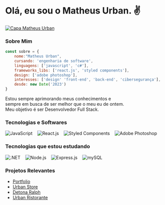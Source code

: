 # Olá, eu sou o Matheus Urban. ✌

[![Capa Matheus Urban](https://media.licdn.com/dms/image/D4D16AQFMzXH2ovtgXg/profile-displaybackgroundimage-shrink_350_1400/0/1702493162920?e=1707955200&v=beta&t=p9oAAuOeUGq1Ats9Jk4DYHqc07lF-VH52Rqy7VjYZj4)](https://www.linkedin.com/in/urbanykv/)

### Sobre Mim
```javascript
const sobre = {
    nome:"Matheus Urban",
    cursando: 'engenharia de software',
    linguagens: ['javascript', 'c#'],
    frameworks_libs: ['react.js', 'styled components'],
    design: ['adobe photoshop'],
    interesses: ['design' 'front-end', 'back-end', 'cibersegurança'],
    desde: new Date('2023')
}
```

Estou sempre aprimorando meus conhecimentos e  
sempre em busca de ser melhor que o meu eu de ontem.  
Meu objetivo é ser Desenvolvedor Full Stack.

### Tecnologias e Softwares

![JavaScript](https://skillicons.dev/icons?i=javascript) &nbsp;&nbsp;
![React.js](https://skillicons.dev/icons?i=react) &nbsp;&nbsp;
![Styled Components](https://skillicons.dev/icons?i=styledcomponents) &nbsp;&nbsp;
![Adobe Photoshop](https://skillicons.dev/icons?i=photoshop)

### Tecnologias que estou estudando

![.NET](https://skillicons.dev/icons?i=dotnet) &nbsp;&nbsp;
![Node.js](https://skillicons.dev/icons?i=nodejs) &nbsp;&nbsp;
![Express.js](https://skillicons.dev/icons?i=express) &nbsp;&nbsp;
![mySQL](https://skillicons.dev/icons?i=mysql)

### Projetos Relevantes

- [Portfolio](https://portfolio-matheusurban.vercel.app/)
- [Urban Store](https://urban-store-coral.vercel.app/)
- [Detona Ralph](https://jogo-detona-ralph-one.vercel.app/)
- [Urban Ristorante](https://urban-ristorante.vercel.app/)
